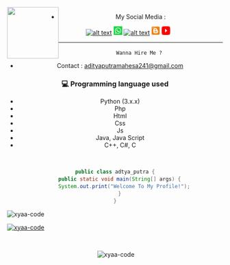<img src="https://avatars.githubusercontent.com/u/109187416?v=4" width="120" height="120" align="left">
<center>


- My Social Media :

<a href="https://Instagram.com/xyaa_codename"><img src="https://disk.mediaindonesia.com/thumbs/1800x1200/news/2020/03/1e2c29c543e1c21f54846e7f3eae7c7e.jpg" alt="alt text" width="20" height="20"></a> 
<a href="https://wa.me/+16143244921?text=Asalamualaikum+bang"><img src="https://github.com/Yayan-XD/Yayan-XD/blob/master/img/whatsapp.png" alt="alt text" width="20" height="20"></a>
<a href="https://www.facebook.com/Aditya.putraXD991"><img src="https://upload.wikimedia.org/wikipedia/commons/5/51/Facebook_f_logo_%282019%29.svg" alt="alt text" width="20" height="20"></a> <a href="https://magic.xyaacode.my.id"><img src="https://github.com/Yayan-XD/Yayan-XD/blob/master/img/logo_blogspot_by_YayanXD.jpg" alt="alt text" width="20" height="20"></a> <a href="https://youtube.com/channel/"><img src="https://github.com/Yayan-XD/Yayan-XD/blob/master/img/logo_yt_by_YayanXD.jpg" alt="alt text" width="20" height="20"></a> 
&nbsp;&nbsp;     &nbsp;&nbsp;    &nbsp;&nbsp;   &nbsp;&nbsp;   &nbsp;&nbsp;   
___

```Wanna Hire Me ? ```

- Contact : adityaputramahesa241@gmail.com

### 💻 Programming language used
- Python (3.x.x)
- Php
- Html
- Css
- Js
- Java, Java Script
- C++, C#, C

&nbsp;&nbsp;     &nbsp;&nbsp;    &nbsp;&nbsp;   &nbsp;&nbsp;

```JAVA
public class adtya_putra {
   public static void main(String[] args) {
      System.out.print("Welcome To My Profile!");
   }
}
```


<p align="left"> <img src="https://komarev.com/ghpvc/?username=xyaa-code&label=Profile%20views&color=0e75b6&style=flat" alt="xyaa-code" /> </p>

<p align="left"> <a href="https://github.com/ryo-ma/github-profile-trophy"><img src="https://github-profile-trophy.vercel.app/?username=xyaa-code" alt="xyaa-code" /></a> </p>

<p align="left"> <a href="https://twitter.com/" target="blank"><img src="https://img.shields.io/twitter/follow/?logo=twitter&style=for-the-badge" alt="" /></a> </p>

<p align="left">
</p>
<p>&nbsp;<img align="center" src="https://github-readme-stats.vercel.app/api?username=xyaa-code&show_icons=true&locale=en" alt="xyaa-code" /></p>
